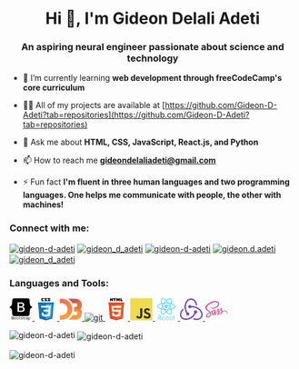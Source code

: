 <h1 align="center">Hi 👋, I'm Gideon Delali Adeti</h1>
<h3 align="center">An aspiring neural engineer passionate about science and technology</h3>

- 🌱 I’m currently learning **web development through freeCodeCamp's core curriculum**

- 👨‍💻 All of my projects are available at [https://github.com/Gideon-D-Adeti?tab=repositories](https://github.com/Gideon-D-Adeti?tab=repositories)

- 💬 Ask me about **HTML, CSS, JavaScript, React.js, and Python**

- 📫 How to reach me **gideondelaliadeti@gmail.com**

- ⚡ Fun fact **I'm fluent in three human languages and two programming languages. One helps me communicate with people, the other with machines!**

<h3 align="left">Connect with me:</h3>
<p align="left">
<a href="https://codepen.io/gideon-d-adeti" target="blank"><img align="center" src="https://raw.githubusercontent.com/rahuldkjain/github-profile-readme-generator/master/src/images/icons/Social/codepen.svg" alt="gideon-d-adeti" height="30" width="40" /></a>
<a href="https://twitter.com/gideon_d_adeti" target="blank"><img align="center" src="https://raw.githubusercontent.com/rahuldkjain/github-profile-readme-generator/master/src/images/icons/Social/twitter.svg" alt="gideon_d_adeti" height="30" width="40" /></a>
<a href="https://linkedin.com/in/gideon-d-adeti" target="blank"><img align="center" src="https://raw.githubusercontent.com/rahuldkjain/github-profile-readme-generator/master/src/images/icons/Social/linked-in-alt.svg" alt="gideon-d-adeti" height="30" width="40" /></a>
<a href="https://fb.com/gideon.d.adeti" target="blank"><img align="center" src="https://raw.githubusercontent.com/rahuldkjain/github-profile-readme-generator/master/src/images/icons/Social/facebook.svg" alt="gideon.d.adeti" height="30" width="40" /></a>
<a href="https://instagram.com/gideon_d_adeti" target="blank"><img align="center" src="https://raw.githubusercontent.com/rahuldkjain/github-profile-readme-generator/master/src/images/icons/Social/instagram.svg" alt="gideon_d_adeti" height="30" width="40" /></a>
</p>

<h3 align="left">Languages and Tools:</h3>
<p align="left"> <a href="https://getbootstrap.com" target="_blank" rel="noreferrer"> <img src="https://raw.githubusercontent.com/devicons/devicon/master/icons/bootstrap/bootstrap-plain-wordmark.svg" alt="bootstrap" width="40" height="40"/> </a> <a href="https://www.w3schools.com/css/" target="_blank" rel="noreferrer"> <img src="https://raw.githubusercontent.com/devicons/devicon/master/icons/css3/css3-original-wordmark.svg" alt="css3" width="40" height="40"/> </a> <a href="https://d3js.org/" target="_blank" rel="noreferrer"> <img src="https://raw.githubusercontent.com/devicons/devicon/master/icons/d3js/d3js-original.svg" alt="d3js" width="40" height="40"/> </a> <a href="https://git-scm.com/" target="_blank" rel="noreferrer"> <img src="https://www.vectorlogo.zone/logos/git-scm/git-scm-icon.svg" alt="git" width="40" height="40"/> </a> <a href="https://www.w3.org/html/" target="_blank" rel="noreferrer"> <img src="https://raw.githubusercontent.com/devicons/devicon/master/icons/html5/html5-original-wordmark.svg" alt="html5" width="40" height="40"/> </a> <a href="https://developer.mozilla.org/en-US/docs/Web/JavaScript" target="_blank" rel="noreferrer"> <img src="https://raw.githubusercontent.com/devicons/devicon/master/icons/javascript/javascript-original.svg" alt="javascript" width="40" height="40"/> </a> <a href="https://reactjs.org/" target="_blank" rel="noreferrer"> <img src="https://raw.githubusercontent.com/devicons/devicon/master/icons/react/react-original-wordmark.svg" alt="react" width="40" height="40"/> </a> <a href="https://redux.js.org" target="_blank" rel="noreferrer"> <img src="https://raw.githubusercontent.com/devicons/devicon/master/icons/redux/redux-original.svg" alt="redux" width="40" height="40"/> </a> <a href="https://sass-lang.com" target="_blank" rel="noreferrer"> <img src="https://raw.githubusercontent.com/devicons/devicon/master/icons/sass/sass-original.svg" alt="sass" width="40" height="40"/> </a> </p>

<p><img align="left" src="https://github-readme-stats.vercel.app/api/top-langs?username=gideon-d-adeti&show_icons=true&locale=en&layout=compact" alt="gideon-d-adeti" /></p>

<p>&nbsp;<img align="center" src="https://github-readme-stats.vercel.app/api?username=gideon-d-adeti&show_icons=true&locale=en" alt="gideon-d-adeti" /></p>

<p><img align="center" src="https://github-readme-streak-stats.herokuapp.com/?user=gideon-d-adeti&" alt="gideon-d-adeti" /></p>
